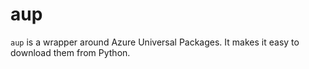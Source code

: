 # aup

`aup` is a wrapper around Azure Universal Packages. It makes it easy to download them from Python.
